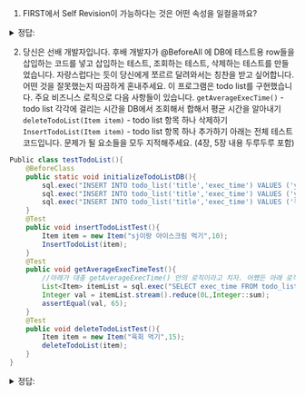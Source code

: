 1. FIRST에서 Self Revision이 가능하다는 것은 어떤 속성을 일컬을까요?

<details>
<summary> 정답: </summary>
기대하는 값을 assert할 수 있는 경우를 말한다.<br/>
assertion을 걸어두면 우리가 아닌 시스템이 값을 확인한다 <br/>
</details>

2. 당신은 선배 개발자입니다. 후배 개발자가 @BeforeAll 에 DB에 테스트용 row들을 삽입하는 코드를 넣고
삽입하는 테스트, 조회하는 테스트, 삭제하는 테스트를 만들었습니다.
자랑스럽다는 듯이 당신에게 쪼르르 달려와서는 칭찬을 받고 싶어합니다. 어떤 것을 잘못했는지 따끔하게 혼내주세요.
이 프로그램은 todo list를 구현했습니다. 
주요 비즈니스 로직으로 다음 사항들이 있습니다.
`getAverageExecTime()` - todo list 각각에 걸리는 시간을 DB에서 조회해서 합해서 평균 시간을 알아내기
`deleteTodoList(Item item)` - todo list 항목 하나 삭제하기
`InsertTodoList(Item item)` - todo list 항목 하나 추가하기
아래는 전체 테스트 코드입니다. 문제가 될 요소들을 모두 지적해주세요. (4장, 5장 내용 두루두루 포함)
   
```java
Public class testTodoList(){
    @BeforeClass
    public static void initializeTodoListDB(){
        sql.exec("INSERT INTO todo_list('title','exec_time') VALUES ('ys놀리기','10')");
        sql.exec("INSERT INTO todo_list('title','exec_time') VALUES ('yh에게 장난치기','30')");
        sql.exec("INSERT INTO todo_list('title','exec_time') VALUES ('육회먹기','15')");
    }
    @Test
    public void insertTodoListTest(){
        Item item = new Item("sj이랑 아이스크림 먹기",10);
        InsertTodoList(item);
    }
    @Test
    public void getAverageExecTimeTest(){
        //아래가 대충 getAverageExecTime() 안의 로직이라고 치자. 어쨌든 아래 로직을 테스트하고 싶음.
        List<Item> itemList = sql.exec("SELECT exec_time FROM todo_list");
        Integer val = itemList.stream().reduce(0L,Integer::sum);
        assertEqual(val, 65);
    }
    @Test
    public void deleteTodoListTest(){
        Item item = new Item("육회 먹기",15);
        deleteTodoList(item);
    }
}
```

<details>
<summary> 정답: </summary>
어떤것을 테스트하는지는 써놨으나 assert를 뭘로 해야하는지 써놓지 않음. 테스트 이름에 기대하는 값이 True인지 False인지 있으면 좋을것<br/>
DB에 연결해서 transaction을 실행하는 순간부터 실행시간이 너무 길어짐. FIRST속성에 F에 벗어남.<br/>
FIRST속성의 I에 벗어남. DB에 대한 설정이 필요하다.<br/>
Repeatable 하지 않다. TEST는 순서 보장이 안된다. 다른 TEST에 의존하는 것도 안된다. <br/>
Self-revision 도 안된다. insert랑 delete는 어떻게 확인하려고 하지도 않는다<br/>
</details>

